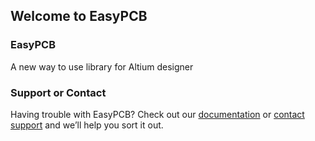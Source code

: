 ## Welcome to EasyPCB


### EasyPCB

A new way to use library for Altium designer


### Support or Contact

Having trouble with EasyPCB? Check out our [documentation](https://github.com/JavadRah/EasyPCB) or [contact support](JavadRah@gmail.com) and we’ll help you sort it out.
